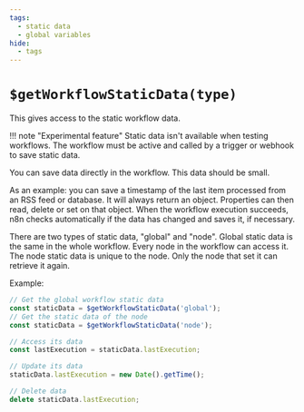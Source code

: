 ```yaml
---
tags:
  - static data
  - global variables
hide:
  - tags
---
```


# `$getWorkflowStaticData(type)`

This gives access to the static workflow data.

!!! note "Experimental feature"
	Static data isn't available when testing workflows. The workflow must be active and called by a trigger or webhook to save static data.

You can save data directly in the workflow. This data should be small.

As an example: you can save a timestamp of the last item processed from
an RSS feed or database. It will always return an object. Properties can then read, delete or
set on that object. When the workflow execution succeeds, n8n checks automatically if the data
has changed and saves it, if necessary.

There are two types of static data, "global" and "node". Global static data is the
same in the whole workflow. Every node in the workflow can access it. The node static data is unique to the node. Only the node that set it can retrieve it again.

Example:

```javascript
// Get the global workflow static data
const staticData = $getWorkflowStaticData('global');
// Get the static data of the node
const staticData = $getWorkflowStaticData('node');

// Access its data
const lastExecution = staticData.lastExecution;

// Update its data
staticData.lastExecution = new Date().getTime();

// Delete data
delete staticData.lastExecution;
```


